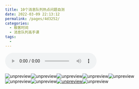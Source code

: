 ```yaml
---
title: 10个消息队列热点问题自测
date: 2022-03-09 22:13:12
permalink: /pages/4d3252/
categories:
  - 极客时间
  - 消息队列高手课
tags:
  - 
---
```

<audio title="期中测试.10个消息队列热点问题自测" src="https://static001.geekbang.org/resource/audio/d0/4f/d09fea30218f641dd9e901a40b4cd24f.mp3" controls="controls"></audio> 
<p><img src="https://static001.geekbang.org/resource/image/62/da/6213c146f8704f7624206e3b0255f0da.png" alt="unpreview"><img src="https://static001.geekbang.org/resource/image/8f/4b/8fa104905654eb17e317c64138899e4b.png" alt="unpreview"><img src="https://static001.geekbang.org/resource/image/dd/b9/dddd73a053b5adbc0f5ddf26d73707b9.png" alt="unpreview"><img src="https://static001.geekbang.org/resource/image/26/c5/269b9641d87ae63187d7d9e994fd9ac5.png" alt="unpreview"><img src="https://static001.geekbang.org/resource/image/f6/ad/f64aee76954257f6eca29b543e2b94ad.png" alt="unpreview"><img src="https://static001.geekbang.org/resource/image/24/7a/24b16c404ac2658c05075a9e8050ee7a.png" alt="unpreview"><img src="https://static001.geekbang.org/resource/image/46/bc/46269791b3921c9e6be013adcbf054bc.png" alt="unpreview"><a href="https://time.geekbang.org/column/article/131918"><img src="https://static001.geekbang.org/resource/image/4b/fa/4b45828fbefbc59dcfa3148b26f11ffa.png" alt="unpreview"></a><img src="https://static001.geekbang.org/resource/image/80/bd/80aa9201c33e904b9c02f0044d7584bd.png" alt="unpreview"></p><!-- [[[read_end]]] -->